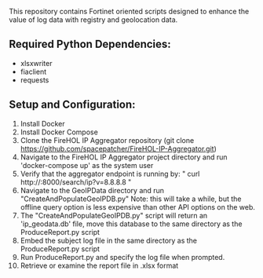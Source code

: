 This repository contains Fortinet oriented scripts designed to enhance the value of log data with registry and geolocation data.

Required Python Dependencies:
----------------------------
- xlsxwriter
- fiaclient
- requests

Setup and Configuration:
-----------------------

1) Install Docker
2) Install Docker Compose
3) Clone the FireHOL IP Aggregator repository (git clone https://github.com/spacepatcher/FireHOL-IP-Aggregator.git)
4) Navigate to the FireHOL IP Aggregator project directory and run 'docker-compose up' as the system user
5) Verify that the aggregator endpoint is running by: " curl http://<container-host-addr>:8000/search/ip?v=8.8.8.8 "
6) Navigate to the GeoIPData directory and run "CreateAndPopulateGeoIPDB.py"
   Note: this will take a while, but the offline query option is less expensive than other API options on the web.
7) The "CreateAndPopulateGeoIPDB.py" script will return an 'ip_geodata.db' file, move this database to the same directory as the ProduceReport.py script
8) Embed the subject log file in the same directory as the ProduceReport.py script
9) Run ProduceReport.py and specify the log file when prompted. 
10) Retrieve or examine the report file in .xlsx format

